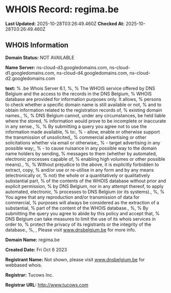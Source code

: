 # WHOIS Record: regima.be

**Last Updated:** 2025-10-28T03:26:49.460Z
**Checked At:** 2025-10-28T03:26:49.460Z

## WHOIS Information

**Domain Status:** NOT AVAILABLE

**Name Server:** ns-cloud-d3.googledomains.com, ns-cloud-d1.googledomains.com, ns-cloud-d4.googledomains.com, ns-cloud-d2.googledomains.com

**text:** % .be Whois Server 6.1, %, % The WHOIS service offered by DNS Belgium and the access to the records in the DNS Belgium, % WHOIS database are provided for information purposes only. It allows, % persons to check whether a specific domain name is still available or not, % and to obtain information related to the registration records of, % existing domain names., %, % DNS Belgium cannot, under any circumstances, be held liable where the stored, % information would prove to be incomplete or inaccurate in any sense., %, % By submitting a query you agree not to use the information made available, % to:, %   - allow, enable or otherwise support the transmission of unsolicited,, %     commercial advertising or other solicitations whether via email or otherwise;, %   - target advertising in any possible way;, %   - to cause nuisance in any possible way to the domain name holders by sending, %     messages to them (whether by automated, electronic processes capable of, %     enabling high volumes or other possible means)., %, % Without prejudice to the above, it is explicitly forbidden to extract, copy, % and/or use or re-utilise in any form and by any means (electronically or, % not) the whole or a quantitatively or qualitatively substantial part, % of the contents of the WHOIS database without prior and explicit permission, % by DNS Belgium, nor in any attempt thereof, to apply automated, electronic, % processes to DNS Belgium (or its systems)., %, % You agree that any reproduction and/or transmission of data for commercial, % purposes will always be considered as the extraction of a substantial, % part of the content of the WHOIS database., %, % By submitting the query you agree to abide by this policy and accept that, % DNS Belgium can take measures to limit the use of its whois services in order to, % protect the privacy of its registrants or the integrity of the database., %, , Please visit www.dnsbelgium.be for more info.

**Domain Name:** regima.be

**Created Date:** Fri Oct 6 2023

**Registrant Name:** Not shown, please visit www.dnsbelgium.be for webbased whois.

**Registrar:** Tucows Inc.

**Registrar URL:** http://www.tucows.com

